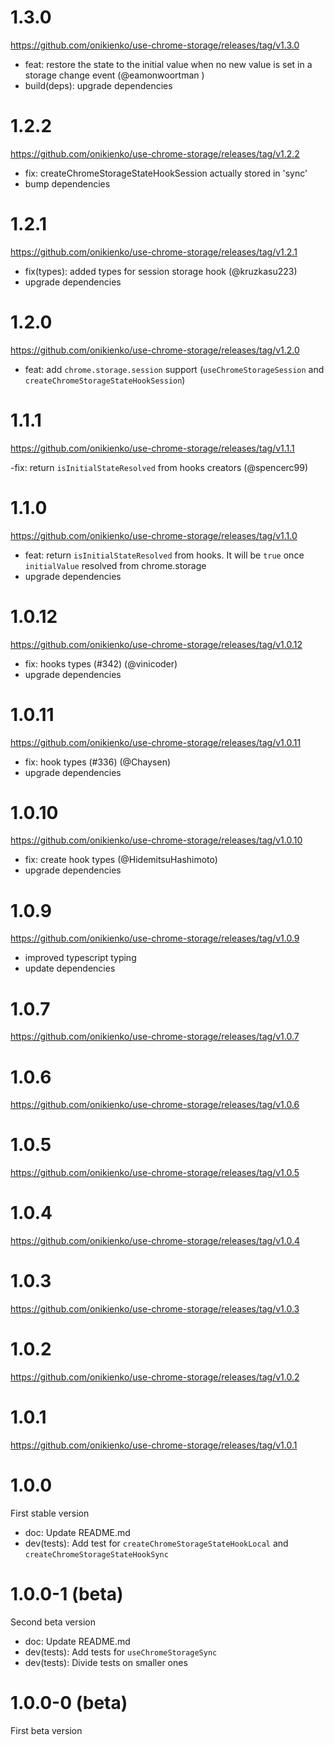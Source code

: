# 1.3.0

https://github.com/onikienko/use-chrome-storage/releases/tag/v1.3.0

- feat: restore the state to the initial value when no new value is set in a storage change event (@eamonwoortman )
- build(deps): upgrade dependencies


# 1.2.2

https://github.com/onikienko/use-chrome-storage/releases/tag/v1.2.2

- fix: createChromeStorageStateHookSession actually stored in 'sync'
- bump dependencies

# 1.2.1

https://github.com/onikienko/use-chrome-storage/releases/tag/v1.2.1

- fix(types): added types for session storage hook (@kruzkasu223)
- upgrade dependencies

# 1.2.0

https://github.com/onikienko/use-chrome-storage/releases/tag/v1.2.0

- feat: add `chrome.storage.session` support (`useChromeStorageSession` and `createChromeStorageStateHookSession`)

# 1.1.1

https://github.com/onikienko/use-chrome-storage/releases/tag/v1.1.1

-fix: return `isInitialStateResolved` from hooks creators (@spencerc99)

# 1.1.0

https://github.com/onikienko/use-chrome-storage/releases/tag/v1.1.0

- feat: return `isInitialStateResolved` from hooks. It will be `true` once `initialValue` resolved from chrome.storage
- upgrade dependencies

# 1.0.12

https://github.com/onikienko/use-chrome-storage/releases/tag/v1.0.12

- fix: hooks types (#342) (@vinicoder)
- upgrade dependencies

# 1.0.11

https://github.com/onikienko/use-chrome-storage/releases/tag/v1.0.11

- fix: hook types (#336) (@Chaysen)
- upgrade dependencies

# 1.0.10

https://github.com/onikienko/use-chrome-storage/releases/tag/v1.0.10

- fix: create hook types (@HidemitsuHashimoto)
- upgrade dependencies

# 1.0.9

https://github.com/onikienko/use-chrome-storage/releases/tag/v1.0.9

- improved typescript typing
- update dependencies

# 1.0.7

https://github.com/onikienko/use-chrome-storage/releases/tag/v1.0.7

# 1.0.6

https://github.com/onikienko/use-chrome-storage/releases/tag/v1.0.6

# 1.0.5

https://github.com/onikienko/use-chrome-storage/releases/tag/v1.0.5

# 1.0.4

https://github.com/onikienko/use-chrome-storage/releases/tag/v1.0.4

# 1.0.3

https://github.com/onikienko/use-chrome-storage/releases/tag/v1.0.3

# 1.0.2

https://github.com/onikienko/use-chrome-storage/releases/tag/v1.0.2

# 1.0.1

https://github.com/onikienko/use-chrome-storage/releases/tag/v1.0.1

# 1.0.0

First stable version

- doc: Update README.md
- dev(tests): Add test for `createChromeStorageStateHookLocal` and `createChromeStorageStateHookSync`

# 1.0.0-1 (beta)

Second beta version

- doc: Update README.md
- dev(tests): Add tests for `useChromeStorageSync`
- dev(tests): Divide tests on smaller ones

# 1.0.0-0 (beta)

First beta version
